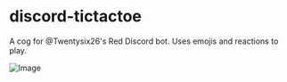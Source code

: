 # discord-tictactoe

A cog for @Twentysix26's Red Discord bot. Uses emojis and reactions to play.

![Image](http://i.imgur.com/eMpH4C6.gif)